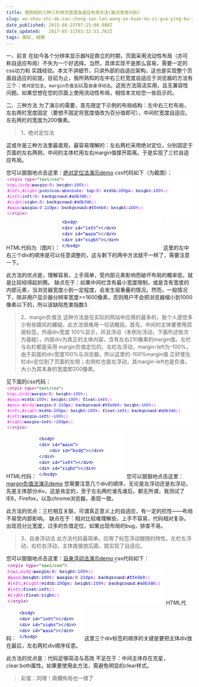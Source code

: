 ```yaml
---
title: 我熟知的三种三栏网页宽度自适应布局方法(面试常常问到)
slug: wo-shou-zhi-de-san-chong-san-lan-wang-ye-kuan-du-zi-gua-ying-bu-ju-fang-fa-mian-shi-chang-chang-wen-dao
date_published: 2015-08-23T07:15:00.000Z
date_updated:   2017-05-31T03:32:53.762Z
tags: 面試, 經驗
---
```


一、前言
在如今各个分辨率显示器N足鼎立的时期，页面采用流动性布局（亦可称自适应布局）不失为一个好选择。当然，具体实现不是那么容易，需要一定的css功力和 实践经验。本文不讲细节，只讲外部的自适应架构，这也是实现整个页面自适应的前提。目前为止，我所熟知的左中右三栏宽度自适应于浏览器的方法有三个：`绝对定位法`，`margin负值法`以及`自身浮动法`。这些方法简洁实用，且无兼容性问题。如果您想在您的页面上使用流动性布局，相信本文给您一些启示的。

二、三种方法
为了演示的需要，首先限定下示例的布局结构：左中右三栏布局，左右两栏宽度固定（要想不固定将宽度值改为百分值即可），中间栏宽度自适应。左右两栏的宽度为200像素。

> 1、绝对定位法

这或许是三种方法里最直观，最容易理解的：左右两栏采用绝对定位，分别固定于页面的左右两侧，中间的主体栏用左右margin值撑开距离。于是实现了三栏自适应布局。

您可以狠狠地点击这里：[绝对定位法演示demo](http://www.huar.love/demo/widthAuto/three-column-width-auto-1.html)
css代码如下（为截图）：
![](/content/images/2016/11/2009-11-17_192909.png)
HTML代码为（图片）：
![](/content/images/2016/11/2009-11-17_192929.png)
这里的左中右三个div的顺序是可以任意调整的，这与剩下的两中方法就不一样了，需要注意一下。

此方法的优点是，理解容易，上手简单，受内部元素影响而破坏布局的概率低，就是比较经得起折腾。
缺点在于：如果中间栏含有最小宽度限制，或是含有宽度的内部元素，当浏览器宽度小到一定程度，会发生层重叠的情况。然而，一般情况下，除非用户显示器分辨率宽度>=1600像素，否则用户不会把浏览器缩小到1000像素以下的，所以该缺陷危害指数3.
> 2、margin负值法
这种方法是在实际的网站中应用的最多的，我个人感觉多少有些跟风的嫌疑。此方法很难用一句话概括。首先，中间的主体要使用双层标签。外层div宽度 100%显示，并且浮动（本例左浮动，下面所述依次为基础），内层div为真正的主体内容，含有左右210像素的margin值。左栏与右栏都是采用 margin负值定位的，左栏左浮动，margin-left为-100%，由于前面的div宽度100%与浏览器，所以这里的-100%margin值 正好使左栏div定位到了页面的左侧；右侧栏也是左浮动，其margin-left也是负值，大小为其本身的宽度即200像素。

见下面的css代码：
![](/content/images/2016/11/2009-11-17_194544.png)
HTML代码：
![](/content/images/2016/11/2009-11-17_194614.png)
您可以狠狠地点击这里：[margin负值法演示demo](http://www.huar.love/demo/widthAuto/three-column-width-auto-2.html)
您需要注意几个div的顺序，无论是左浮动还是右浮动，先是主体部分div，这是肯定的，至于左右两栏谁先谁后，都无所谓，我测试了IE6，Firefox，以及chrome浏览器，表现一致。

此方法的优点：三栏相互关联，可谓真正意义上的自适应，有一定的抗性——布局不易受内部影响。
缺点在于：相对比较难理解些，上手不容易，代码相对复杂。出现百分比宽度，过多的负值定位，如果出现布局的bug，排查不易。
> 3、自身浮动法
此方法代码最简单。应用了标签浮动跟随的特性。左栏左浮动，右栏右浮动，主体直接放后面，就实现了自适应。

您可以狠狠地点击这里：[自身浮动法演示demo](http://www.huar.love/demo/widthAuto/three-column-width-auto-3.html)
css代码如下：
![](/content/images/2016/11/2009-11-17_201133.png)
HTML代码：
![](/content/images/2016/11/2009-11-17_201152.png)
这里三个div标签的顺序的关键是要把主体div放在最后，左右两栏div顺序任意。

此方法的优点是：代码足够简洁与高效
不足在于：中间主体存在克星，clear:both属性。如果要使用此方法，需避免明显的clear样式。

> 彩蛋：同理！兩欄佈局也一樣了
